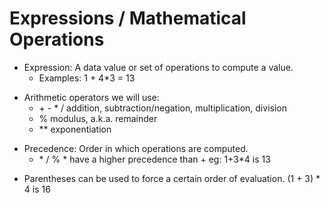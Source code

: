# Expressions / Mathematical Operations
- Expression: A data value or set of operations to compute a value.
	- Examples:	1 + 4*3 = 13    
	<P/>
- Arithmetic operators we will use:
    - \+ - * /		addition, subtraction/negation, multiplication, division
    - % 			modulus, a.k.a. remainder
    - **	 		exponentiation
 	<P/>
- Precedence: Order in which operations are computed.
    - \* \/ % * have a higher precedence than + eg: 1+3*4 is 13
    <P/>
- Parentheses can be used to force a certain order of evaluation. (1 + 3) * 4 is 16
